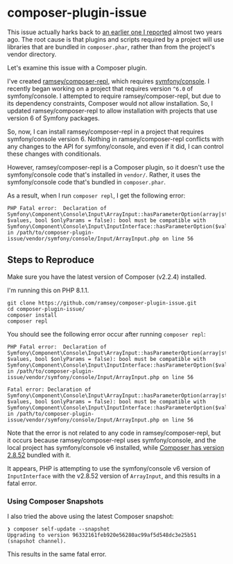 # composer-plugin-issue

This issue actually harks back to [an earlier one I reported][1] almost two
years ago. The root cause is that plugins and scripts required by a project
will use libraries that are bundled in `composer.phar`, rather than from the
project's vendor directory.

Let's examine this issue with a Composer plugin.

I've created [ramsey/composer-repl][2], which requires [symfony/console][3].
I recently began working on a project that requires version `^6.0` of
symfony/console. I attempted to require ramsey/composer-repl, but due to its
dependency constraints, Composer would not allow installation. So, I updated
ramsey/composer-repl to allow installation with projects that use version 6 of
Symfony packages.

So, now, I can install ramsey/composer-repl in a project that requires
symfony/console version 6. Nothing in ramsey/composer-repl conflicts with any
changes to the API for symfony/console, and even if it did, I can control these
changes with conditionals.

However, ramsey/composer-repl is a Composer plugin, so it doesn't use the
symfony/console code that's installed in `vendor/`. Rather, it uses the
symfony/console code that's bundled in `composer.phar`.

As a result, when I run `composer repl`, I get the following error:

```
PHP Fatal error:  Declaration of Symfony\Component\Console\Input\ArrayInput::hasParameterOption(array|string $values, bool $onlyParams = false): bool must be compatible with Symfony\Component\Console\Input\InputInterface::hasParameterOption($values) in /path/to/composer-plugin-issue/vendor/symfony/console/Input/ArrayInput.php on line 56
```

## Steps to Reproduce

Make sure you have the latest version of Composer (v2.2.4) installed.

I'm running this on PHP 8.1.1.

```shell
git clone https://github.com/ramsey/composer-plugin-issue.git
cd composer-plugin-issue/
composer install
composer repl
```

You should see the following error occur after running `composer repl`:

```
PHP Fatal error:  Declaration of Symfony\Component\Console\Input\ArrayInput::hasParameterOption(array|string $values, bool $onlyParams = false): bool must be compatible with Symfony\Component\Console\Input\InputInterface::hasParameterOption($values) in /path/to/composer-plugin-issue/vendor/symfony/console/Input/ArrayInput.php on line 56

Fatal error: Declaration of Symfony\Component\Console\Input\ArrayInput::hasParameterOption(array|string $values, bool $onlyParams = false): bool must be compatible with Symfony\Component\Console\Input\InputInterface::hasParameterOption($values) in /path/to/composer-plugin-issue/vendor/symfony/console/Input/ArrayInput.php on line 56
```

Note that the error is not related to any code in ramsey/composer-repl, but it
occurs because ramsey/composer-repl uses symfony/console, and the local project
has symfony/console v6 installed, while [Composer has version 2.8.52][4]
bundled with it.

It appears, PHP is attempting to use the symfony/console v6 version of
`InputInterface` with the v2.8.52 version of `ArrayInput`, and this results in
a fatal error.

### Using Composer Snapshots

I also tried the above using the latest Composer snapshot:

```
❯ composer self-update --snapshot
Upgrading to version 96332161feb920e56280ac99af5d548dc3e25b51 (snapshot channel).
```

This results in the same fatal error.

[1]: https://github.com/composer/composer/issues/8907
[2]: https://github.com/ramsey/composer-repl
[3]: https://github.com/symfony/console
[4]: https://github.com/composer/composer/blob/2.2.4/composer.lock#L733
